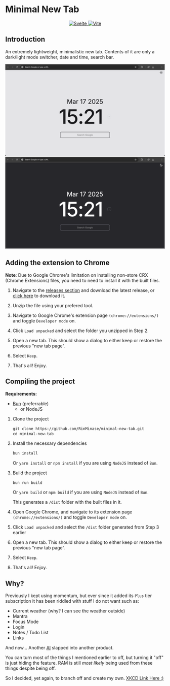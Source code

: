 # Minimal New Tab

<p align="center">
    <a href="https://svelte.dev/">
        <img alt="Svelte" src="https://img.shields.io/badge/Svelte-%5E5.0-FF3E00.svg?logo=svelte&style=for-the-badge&logoColor=white">
    </a>
    <a href="https://vitejs.dev/">
        <img alt="Vite" src="https://img.shields.io/badge/Vite-%5E6.0-646CFF.svg?logo=vite&style=for-the-badge&logoColor=white">
    </a>
</p>

## Introduction
An extremely lightweight, minimalistic new tab. Contents of it are only a dark/light mode switcher, date and time, search bar.

![Light](https://github.com/RinMinase/minimal-new-tab/blob/main/.github/sample-light.png?raw=true)
![Dark](https://github.com/RinMinase/minimal-new-tab/blob/main/.github/sample-dark.png?raw=true)


## Adding the extension to Chrome

**Note**: Due to Google Chrome's limitation on installing non-store CRX (Chrome Extensions) files, you need to need to install it with the built files.

1. Navigate to the [releases section](https://github.com/RinMinase/minimal-new-tab/releases) and download the latest release, or [click here](https://github.com/RinMinase/minimal-new-tab/releases/latest/download/newtab.zip) to download it.

2. Unzip the file using your prefered tool.

3. Navigate to Google Chrome's extension page `(chrome://extensions/)` and toggle `Developer mode` on.

4. Click `Load unpacked` and select the folder you unzipped in Step 2.

5. Open a new tab. This should show a dialog to either keep or restore the previous "new tab page".

6. Select `Keep`.

7. That's all! Enjoy.


## Compiling the project

**Requirements:**
- [Bun](https://bun.sh/) (preferrable)
    - or NodeJS

1. Clone the project

    ```
    git clone https://github.com/RinMinase/minimal-new-tab.git
    cd minimal-new-tab
    ```

2. Install the necessary dependencies

    ```bash
    bun install
    ```

    Or `yarn install` or `npm install` if you are using `NodeJS` instead of `Bun`.

3. Build the project

    ```bash
    bun run build
    ```

    Or `yarn build` or `npm build` if you are using `NodeJS` instead of `Bun`.

    This generates a `/dist` folder with the built files in it.

4. Open Google Chrome, and navigate to its extension page `(chrome://extensions/)` and toggle `Developer mode` on.

5. Click `Load unpacked` and select the `/dist` folder generated from Step 3 earlier

6. Open a new tab. This should show a dialog to either keep or restore the previous "new tab page".

7. Select `Keep`.

8. That's all! Enjoy.


## Why?

Previously I kept using momentum, but ever since it added its `Plus` tier subscription it has been riddled with stuff I do not want such as:
- Current weather (why? I can see the weather outside)
- Mantra
- Focus Mode
- Login
- Notes / Todo List
- Links

And now... Another [AI](https://momentumdash.com/blog/Ask-ai) slapped into another product.

You can turn most of the things I mentioned earlier to off, but turning it "off" is just hiding the feature. RAM is still _most likely_ being used from these things despite being off.

So I decided, yet again, to branch off and create my own. [XKCD Link Here :)](https://imgs.xkcd.com/comics/standards_2x.png)
